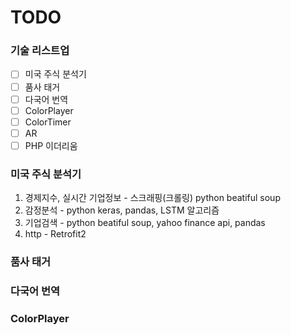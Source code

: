 # TODO

### 기술 리스트업
- [ ] 미국 주식 분석기
- [ ] 품사 태거
- [ ] 다국어 번역
- [ ] ColorPlayer
- [ ] ColorTimer
- [ ] AR
- [ ] PHP 이더리움

### 미국 주식 분석기
1. 경제지수, 실시간 기업정보 - 스크래핑(크롤링) python beatiful soup
2. 감정분석 - python keras, pandas, LSTM 알고리즘
3. 기업검색 - python beatiful soup, yahoo finance api, pandas
4. http - Retrofit2

### 품사 태거



### 다국어 번역



### ColorPlayer




#